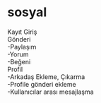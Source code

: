 # sosyal

Kayıt Giriş <br>
Gönderi <br>
  -Paylaşım <br>
  -Yorum <br>
  -Beğeni <br>
Profil <br>
  -Arkadaş Ekleme, Çıkarma <br>
  -Profile gönderi ekleme <br>
  -Kullanıcılar arası mesajlaşma<br>
